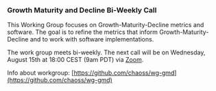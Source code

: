 ### Growth Maturity and Decline Bi-Weekly Call

This Working Group focuses on Growth-Maturity-Decline metrics and software. The goal is to refine the metrics that inform Growth-Maturity-Decline and to work with software implementations.

The work group meets bi-weekly. The next call will be on Wednesday, August 15th at 18:00 CEST (9am PDT) via [Zoom](https://unomaha.zoom.us/j/720431288).

Info about workgroup: [https://github.com/chaoss/wg-gmd](https://github.com/chaoss/wg-gmd)
